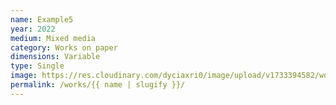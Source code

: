 ```yaml
---
name: Example5
year: 2022
medium: Mixed media
category: Works on paper
dimensions: Variable
type: Single
image: https://res.cloudinary.com/dyciaxri0/image/upload/v1733394582/words-falling/test_files/works/Heinemann_Untitled_002_2024_360x270mm_web_iusgcw.jpg
permalink: /works/{{ name | slugify }}/
---
```


